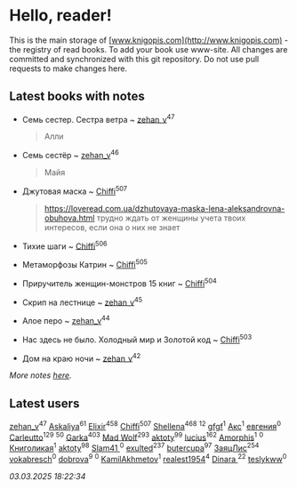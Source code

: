 # Hello, reader!
This is the main storage of [www.knigopis.com](http://www.knigopis.com) - the registry of read books.
To add your book use www-site. All changes are committed and synchronized with this git repository.
Do not use pull requests to make changes here.


## Latest books with notes
* Семь сестер. Сестра ветра ~ [zehan_v](users/174/174598622-vkontakte)<sup>47</sup>
    > Алли

* Семь сестёр ~ [zehan_v](users/174/174598622-vkontakte)<sup>46</sup>
    > Майя

* Джутовая маска ~ [Chiffi](users/105/105831994080785626680-google)<sup>507</sup>
    > https://loveread.com.ua/dzhutovaya-maska-lena-aleksandrovna-obuhova.html
    > трудно ждать от женщины учета твоих интересов, если она о них не знает

* Тихие шаги ~ [Chiffi](users/105/105831994080785626680-google)<sup>506</sup>

* Метаморфозы Катрин ~ [Chiffi](users/105/105831994080785626680-google)<sup>505</sup>

* Приручитель женщин-монстров 15 книг ~ [Chiffi](users/105/105831994080785626680-google)<sup>504</sup>

* Скрип на лестнице ~ [zehan_v](users/174/174598622-vkontakte)<sup>45</sup>

* Алое перо ~ [zehan_v](users/174/174598622-vkontakte)<sup>44</sup>

* Нас здесь не было. Холодный мир и Золотой код ~ [Chiffi](users/105/105831994080785626680-google)<sup>503</sup>

* Дом на краю ночи ~ [zehan_v](users/174/174598622-vkontakte)<sup>42</sup>


_More notes [here](latest_books_with_notes.md)._


## Latest users
[zehan_v](users/174/174598622-vkontakte)<sup>47</sup> 
[Askaliya](users/326/326783541-vkontakte)<sup>61</sup> 
[Elixir](users/115/115826717712507836033-google)<sup>458</sup> 
[Chiffi](users/105/105831994080785626680-google)<sup>507</sup> 
[Shellena](users/134/13413591548892934957-mailru)<sup>468</sup> 
[](users/105/105803270930838059244-google)<sup>12</sup> 
[gfgf](users/116/116019493327313578692-google)<sup>1</sup> 
[Акс](users/105/105584644059159770670-google)<sup>1</sup> 
[евгения](users/108/108327816194861875647-google)<sup>0</sup> 
[Carleutto](users/118/118270319028469737508-google)<sup>129</sup> 
[](users/107/107756383717359753203-google)<sup>50</sup> 
[Garka](users/115/115753719718250012620-google)<sup>403</sup> 
[Mad Wolf](users/947/94738840-vkontakte)<sup>293</sup> 
[aktoty](users/115/115891840326495240870-google)<sup>99</sup> 
[lucius](users/113/113248293394986559131-google)<sup>162</sup> 
[Amorphis](users/111/111813311426128919318-google)<sup>1</sup> 
[](users/537/5373417-vkontakte)<sup>0</sup> 
[Книголикая](users/118/118445323552824972692-google)<sup>1</sup> 
[aktoty](users/275/275766107-vkontakte)<sup>98</sup> 
[Slam41 ](users/103/103558184911332019716-google)<sup>0</sup> 
[exulted](users/100/100599204551896265722-google)<sup>237</sup> 
[butercupa](users/193/193697993-vkontakte)<sup>97</sup> 
[ЗаяцЛис](users/112/112388384595246311466-google)<sup>254</sup> 
[vokabresch](users/109/109100428262719456108-google)<sup>0</sup> 
[dobrova](users/606/6069210-vkontakte)<sup>9</sup> 
[](users/858/858967472-vkontakte)<sup>0</sup> 
[KamilAkhmetov](users/116/116472858042498200155-google)<sup>1</sup> 
[realest1954](users/439/439398-vkontakte)<sup>4</sup> 
[Dinara ](users/107/107718177426132290975-google)<sup>22</sup> 
[teslykww](users/507/50777839-vkontakte)<sup>0</sup> 


_03.03.2025 18:22:34_
